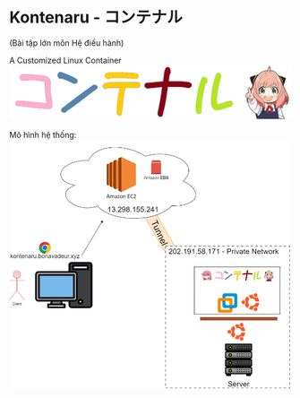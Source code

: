 # Kontenaru - コンテナル

(Bài tập lớn môn Hệ điều hành)

A Customized Linux Container
![](/resources/image/kontenaru.png)

Mô hình hệ thống:
![](/resources/image/web.png)
